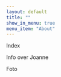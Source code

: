 ```yaml
---
layout: default
title: ""
show_in_menu: true
menu_item: "About"
---
```


Index


Info over Joanne


Foto
